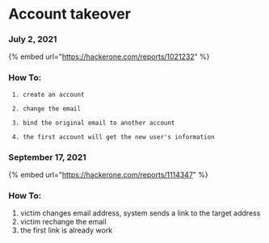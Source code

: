 # Account takeover

### July 2, 2021

{% embed url="https://hackerone.com/reports/1021232" %}

### How To:

     1. create an account 

     2. change the email 

     3. bind the original email to another account

     4. the first account will get the new user's information



### September 17, 2021

{% embed url="https://hackerone.com/reports/1114347" %}

### How To:

1. victim changes email address, system sends a link to the target address
2. victim rechange the email
3. the first link is already work

 





